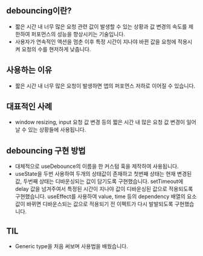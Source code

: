 ## debouncing이란?

- 짧은 시간 내 너무 많은 요청 관련 값이 발생할 수 있는 상황과 값 변경의 속도를 제한하여 퍼포먼스의 성능을 향상시키는 기술입니다.
- 사용자가 연속적인 액션을 멈춘 이후 특정 시간이 지나야 바뀐 값을 요청에 적용시켜 요청의 수를 현저하게 낮춥니다.

## 사용하는 이유

- 짧은 시간 내 너무 많은 요청이 발생하면 앱의 퍼포먼스 저하로 이어질 수 있습니다.

## 대표적인 사례

- window resizing, input 요청 값 변경 등의 짧은 시간 내 많은 요청 값 변경이 일어날 수 있는 상황들에 사용됩니다.

## debouncing 구현 방법

- 대체적으로 useDebounce의 이름을 한 커스텀 훅을 제작하여 사용됩니다.
- useState을 두번 사용하여 두개의 상태값이 존재하고 첫번째 상태는 현재 변경된 값, 두번째 상태는 디바운싱되는 값이 담기도록 구현했습니다. setTimeout에 delay 값을 넘겨주여서 특정된 시간이 지나야 값이 디바운싱된 값으로 적용되도록 구현했습니다. useEffect를 사용하여 value, time 등의 dependency 배열의 요소 값이 바뀌면 디바운스되는 값으로 적용되기 전 이펙트가 다시 발발되도록 구현했습니다.

## TIL

- Generic type을 처음 써보며 사용법을 배웠습니다.
